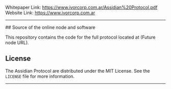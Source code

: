 <!--
*** Official Assidian Protocol README
*** by IvorCorp, 2022
-->

Whitepaper Link: https://www.ivorcorp.com.ar/Assidian%20Protocol.pdf
Website Link: https://www.ivorcorp.com.ar
<hr>
## Source of the online node and software

This repository contains the code for the full protocol located at (Future node URL).


## License

The Assidian Protocol are distributed under the MIT License. See the `LICENSE` file for more information.

<hr>

